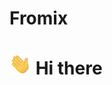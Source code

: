 # Fromix
# <img src="wave.gif" width="35"/> Hi there 

<div id="header" align="center">
  <img scr="giphy.gif" width="200"/>
</div>

